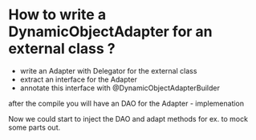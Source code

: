 # How to write a DynamicObjectAdapter for an external class ?

* write an Adapter with Delegator for the external class
* extract an interface for the Adapter
* annotate this interface with @DynamicObjectAdapterBuilder

after the compile you will have an DAO for the Adapter - implemenation

Now we could start to inject the DAO and adapt methods for ex. to mock some parts out.



